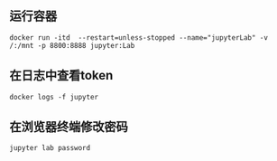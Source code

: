 ## 运行容器
```
docker run -itd  --restart=unless-stopped --name="jupyterLab" -v /:/mnt -p 8800:8888 jupyter:Lab
```
## 在日志中查看token
```
docker logs -f jupyter
```
## 在浏览器终端修改密码
```
jupyter lab password
```